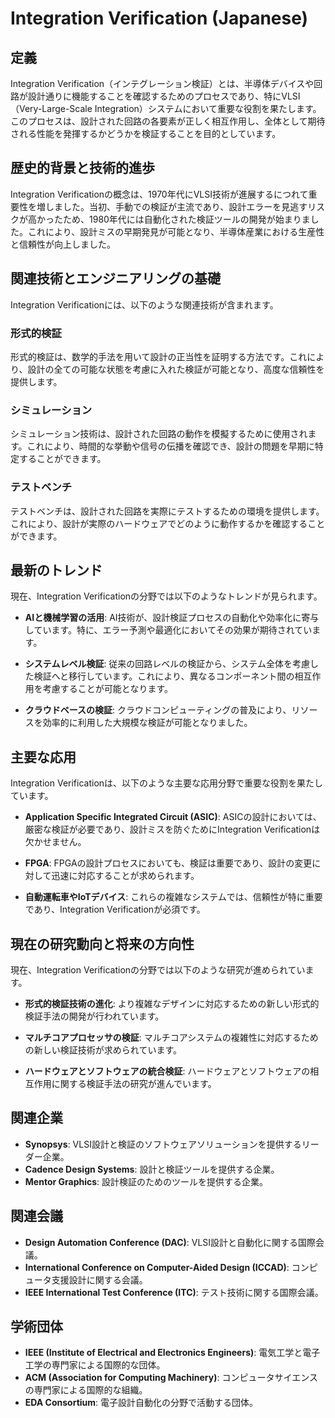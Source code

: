 # Integration Verification (Japanese)

## 定義
Integration Verification（インテグレーション検証）とは、半導体デバイスや回路が設計通りに機能することを確認するためのプロセスであり、特にVLSI（Very-Large-Scale Integration）システムにおいて重要な役割を果たします。このプロセスは、設計された回路の各要素が正しく相互作用し、全体として期待される性能を発揮するかどうかを検証することを目的としています。

## 歴史的背景と技術的進歩
Integration Verificationの概念は、1970年代にVLSI技術が進展するにつれて重要性を増しました。当初、手動での検証が主流であり、設計エラーを見逃すリスクが高かったため、1980年代には自動化された検証ツールの開発が始まりました。これにより、設計ミスの早期発見が可能となり、半導体産業における生産性と信頼性が向上しました。

## 関連技術とエンジニアリングの基礎
Integration Verificationには、以下のような関連技術が含まれます。

### 形式的検証
形式的検証は、数学的手法を用いて設計の正当性を証明する方法です。これにより、設計の全ての可能な状態を考慮に入れた検証が可能となり、高度な信頼性を提供します。

### シミュレーション
シミュレーション技術は、設計された回路の動作を模擬するために使用されます。これにより、時間的な挙動や信号の伝播を確認でき、設計の問題を早期に特定することができます。

### テストベンチ
テストベンチは、設計された回路を実際にテストするための環境を提供します。これにより、設計が実際のハードウェアでどのように動作するかを確認することができます。

## 最新のトレンド
現在、Integration Verificationの分野では以下のようなトレンドが見られます。

- **AIと機械学習の活用**: AI技術が、設計検証プロセスの自動化や効率化に寄与しています。特に、エラー予測や最適化においてその効果が期待されています。
  
- **システムレベル検証**: 従来の回路レベルの検証から、システム全体を考慮した検証へと移行しています。これにより、異なるコンポーネント間の相互作用を考慮することが可能となります。

- **クラウドベースの検証**: クラウドコンピューティングの普及により、リソースを効率的に利用した大規模な検証が可能となりました。

## 主要な応用
Integration Verificationは、以下のような主要な応用分野で重要な役割を果たしています。

- **Application Specific Integrated Circuit (ASIC)**: ASICの設計においては、厳密な検証が必要であり、設計ミスを防ぐためにIntegration Verificationは欠かせません。

- **FPGA**: FPGAの設計プロセスにおいても、検証は重要であり、設計の変更に対して迅速に対応することが求められます。

- **自動運転車やIoTデバイス**: これらの複雑なシステムでは、信頼性が特に重要であり、Integration Verificationが必須です。

## 現在の研究動向と将来の方向性
現在、Integration Verificationの分野では以下のような研究が進められています。

- **形式的検証技術の進化**: より複雑なデザインに対応するための新しい形式的検証手法の開発が行われています。

- **マルチコアプロセッサの検証**: マルチコアシステムの複雑性に対応するための新しい検証技術が求められています。

- **ハードウェアとソフトウェアの統合検証**: ハードウェアとソフトウェアの相互作用に関する検証手法の研究が進んでいます。

## 関連企業
- **Synopsys**: VLSI設計と検証のソフトウェアソリューションを提供するリーダー企業。
- **Cadence Design Systems**: 設計と検証ツールを提供する企業。
- **Mentor Graphics**: 設計検証のためのツールを提供する企業。

## 関連会議
- **Design Automation Conference (DAC)**: VLSI設計と自動化に関する国際会議。
- **International Conference on Computer-Aided Design (ICCAD)**: コンピュータ支援設計に関する会議。
- **IEEE International Test Conference (ITC)**: テスト技術に関する国際会議。

## 学術団体
- **IEEE (Institute of Electrical and Electronics Engineers)**: 電気工学と電子工学の専門家による国際的な団体。
- **ACM (Association for Computing Machinery)**: コンピュータサイエンスの専門家による国際的な組織。
- **EDA Consortium**: 電子設計自動化の分野で活動する団体。